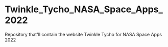 # Twinkle_Tycho_NASA_Space_Apps_2022
Repository that'll contain the website Twinkle Tycho for NASA Space Apps 2022
